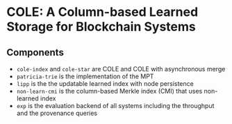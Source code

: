 # COLE: A Column-based Learned Storage for Blockchain Systems
## Components
- `cole-index` and `cole-star` are COLE and COLE with asynchronous merge
- `patricia-trie` is the implementation of the MPT
- `lipp` is the the updatable learned index with node persistence
- `non-learn-cmi` is the column-based Merkle index (CMI) that uses non-learned index
- `exp` is the evaluation backend of all systems including the throughput and the provenance queries
